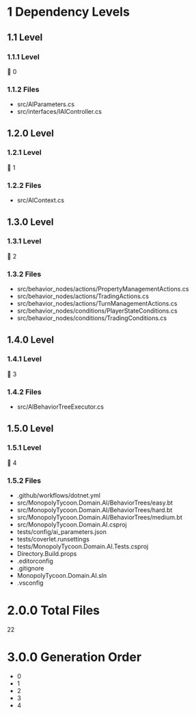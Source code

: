 # 1 Dependency Levels

## 1.1 Level

### 1.1.1 Level

🔹 0

### 1.1.2 Files

- src/AIParameters.cs
- src/interfaces/IAIController.cs

## 1.2.0 Level

### 1.2.1 Level

🔹 1

### 1.2.2 Files

- src/AIContext.cs

## 1.3.0 Level

### 1.3.1 Level

🔹 2

### 1.3.2 Files

- src/behavior_nodes/actions/PropertyManagementActions.cs
- src/behavior_nodes/actions/TradingActions.cs
- src/behavior_nodes/actions/TurnManagementActions.cs
- src/behavior_nodes/conditions/PlayerStateConditions.cs
- src/behavior_nodes/conditions/TradingConditions.cs

## 1.4.0 Level

### 1.4.1 Level

🔹 3

### 1.4.2 Files

- src/AIBehaviorTreeExecutor.cs

## 1.5.0 Level

### 1.5.1 Level

🔹 4

### 1.5.2 Files

- .github/workflows/dotnet.yml
- src/MonopolyTycoon.Domain.AI/BehaviorTrees/easy.bt
- src/MonopolyTycoon.Domain.AI/BehaviorTrees/hard.bt
- src/MonopolyTycoon.Domain.AI/BehaviorTrees/medium.bt
- src/MonopolyTycoon.Domain.AI.csproj
- tests/config/ai_parameters.json
- tests/coverlet.runsettings
- tests/MonopolyTycoon.Domain.AI.Tests.csproj
- Directory.Build.props
- .editorconfig
- .gitignore
- MonopolyTycoon.Domain.AI.sln
- .vsconfig

# 2.0.0 Total Files

22

# 3.0.0 Generation Order

- 0
- 1
- 2
- 3
- 4

